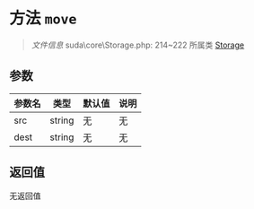 # 方法 `move`

> *文件信息* suda\core\Storage.php: 214~222
> 所属类 [Storage](../Storage.md)




## 参数


| 参数名 | 类型 | 默认值 | 说明 |
|--------|-----|-------|-------|
| src |  string | 无 | 无 |
| dest |  string | 无 | 无 |



## 返回值

无返回值
